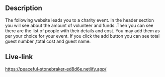 
## Description 
The following website leads you to a charity event. In the header section you will see about the amount of volunteer and funds .Then you can see  there are the list of people with their details and cost. You may add them as per your choice for your event. If you click the add button you can see  total guest number ,total cost and guest name.

## Live-link
https://peaceful-stonebraker-ed8d6e.netlify.app/